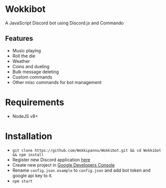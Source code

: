 # Wokkibot
A JavaScript Discord bot using Discord.js and Commando

## Features
* Music playing
* Roll the die
* Weather
* Coins and dueling
* Bulk message deleting
* Custom commands
* Other misc commands for bot management

# Requirements
- NodeJS v8+

# Installation
- `git clone https://github.com/Wokkipannu/Wokkibot.git && cd Wokkibot && npm install`
- Register new Discord application [here](https://discordapp.com/developers/applications/me#top)
- Create new project in [Google Developers Console](https://developers.google.com/youtube/v3/getting-started)
- Rename `config.json.example` to `config.json` and add bot token and google api key to it.
- `npm start`